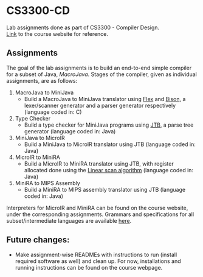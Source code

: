 # CS3300-CD
Lab assignments done as part of CS3300 - Compiler Design. <br>
[Link](https://kcsrk.info/cs3300_m22/) to the course website for reference.

## Assignments

The goal of the lab assignments is to build an end-to-end simple compiler for a subset of Java, <em>MacroJava</em>. Stages of the compiler, given as individual assignments, are as follows:

1. MacroJava to MiniJava
    - Build a MacroJava to MiniJava translator using [Flex](https://www.cs.princeton.edu/~appel/modern/c/software/flex/) and [Bison](https://www.gnu.org/software/bison/manual/), a lexer/scanner generator and a parser generator respectively (language coded in: C)
2. Type Checker
    - Build a type checker for MiniJava programs using [JTB](http://compilers.cs.ucla.edu/jtb/), a parse tree generator (language coded in: Java)
3. MiniJava to MicroIR
    - Build a MiniJava to MicroIR translator using JTB (language coded in: Java)
4. MicroIR to MiniRA
    - Build a MicroIR to MiniRA translator using JTB, with register allocated done using the [Linear scan algorithm](http://web.cs.ucla.edu/~palsberg/course/cs132/linearscan.pdf) (language coded in: Java)
5. MiniRA to MIPS Assembly
    - Build a MiniRA to MIPS assembly translator using JTB (language coded in: Java)

Interpreters for MicroIR and MiniRA can be found on the course website, under the corresponding assignments. Grammars and specifications for all subset/intermediate languages are available [here](https://www.cse.iitm.ac.in/~krishna/cs3300/subsets.html).

## Future changes:
- Make assignment-wise READMEs with instructions to run (install required software as well) and clean up. For now, installations and running instructions can be found on the course webpage.
